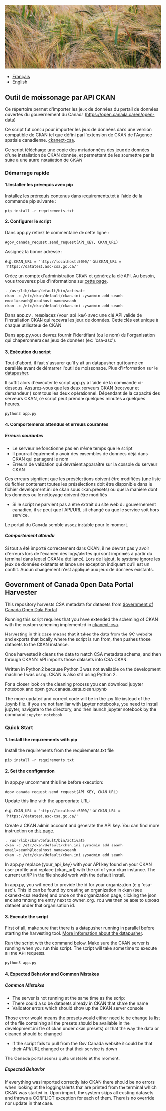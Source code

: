![harvester banner](harvester_banner.jpg)

- [Français](#outil-de-moissonage-par-api-ckan)
- [English](#government-of-canada-open-data-portal-harvester)

## Outil de moissonage par API CKAN

Ce répertoire permet d'importer les jeux de données du portail de données ouvertes du gouvernement du Canada (https://open.canada.ca/en/open-data)

Ce script fut concu pour importer les jeux de données dans une version compatible de CKAN tel que défini par l'extension de CKAN de l'Agence spatiale canadienne. [ckanext-csa](https://github.com/asc-csa/ckanext-asc-csa).

Ce script télécharge une copie des métadonnées des jeux de données d'une installation de CKAN donnée, et permettant de les soumettre par la suite à une autre installation de CKAN.

### Démarrage rapide

#### 1.Installer les prérequis avec pip
Installez les prérequis contenus dans requirements.txt à l'aide de la commande pip suivante :
```
pip install -r requirements.txt
```

#### 2. Configurer le script
Dans app.py retirez le commentaire de cette ligne :
```
#gov_canada_request.send_request(API_KEY, CKAN_URL)
```

Assignez la bonne adresse :

e.g. ```CKAN_URL = 'http://localhost:5000/'``` ou ```CKAN_URL = 'https://datatest.asc-csa.gc.ca/'```

Créez un compte d'administration CKAN et générez la clé API. Au besoin, vous trouverez plus d'informations sur [cette page](https://docs.ckan.org/en/2.9/maintaining/getting-started.html#create-admin-user).
```
. /usr/lib/ckan/default/bin/activate
ckan -c /etc/ckan/default/ckan.ini sysadmin add seanh email=seanh@localhost name=seanh
ckan -c /etc/ckan/default/ckan.ini sysadmin add seanh
```

Dans app.py , remplacez {your_api_key} avec une clé API valide de l'installation CKAN qui recevra les jeux de données. Cette clés est unique à chaque utilisateur de CKAN

Dans app.py,vous devrez fournir l'identifiant (ou le nom) de l'organisation qui chaperonnera ces jeux de données (ex: 'csa-asc'). 

#### 3. Exécution du script
Tout d'abord, il faut s'assurer qu'il y ait un datapusher qui tourne en parallèle avant de démarrer l'outil de moissonage. [Plus d'information sur le datapusher](https://github.com/ckan/datapusher).

Il suffit alors d'exécuter le script app.py à l'aide de la commande ci-dessous. Assurez-vous que les deux serveurs CKAN (receveur et demandeur ) sont tous les deux opérationnel. Dépendant de la capacité des serveurs CKAN, ce script peut prendre quelques minutes à quelques heures.
```
python3 app.py
```

#### 4. Comportements attendus et erreurs courantes
##### Erreurs courantes
- Le serveur ne fonctionne pas en même temps que le script
- Il pourrait également y avoir des ensembles de données déjà dans CKAN qui partagent le nom
- Erreurs de validation qui devraient apparaître sur la console du serveur CKAN

Ces erreurs signifient que les présélections doivent être modifiées (une liste du fichier contenant toutes les présélections doit être disponible dans le fichier development.ini de ckan sous ckan.presets) ou que la manière dont les données ou le nettoyage doivent être modifiés

- Si le script ne parvient pas à être extrait du site web du gouvernement canadien, il se peut que l'API/URL ait changé ou que le service soit hors service.

Le portail du Canada semble assez instable pour le moment.

##### Comportement attendu
Si tout a été importé correctement dans CKAN, il ne devrait pas y avoir d'erreurs lors de l'examen des logs/alertes qui sont imprimés à partir du terminal dans lequel CKAN a été lancé. Lors de l’ajout, le système ignore les jeux de données existants et lance une exception indiquant qu’il est un conflit. Aucun changement n’est appliqué aux jeux de données existants.

## Government of Canada Open Data Portal Harvester

This repository harvests CSA metadata for datasets from [Government of Canada Open Data Portal](https://open.canada.ca/en/open-data)

Running this script requires that you have extended the scheming of CKAN with the custom scheming implemented in [ckanext-csa](https://github.com/asc-csa/ckanext-asc-csa).

Harvesting in this case means that it takes the data from the GC website and exports that locally where the script is run from, then pushes those datasets to the CKAN instance.

Once harvested it cleans the data to match CSA metadata schema, and then through CKAN's API imports those datasets into CSA CKAN.

Written in Python 2 because Python 3 was not available on the development machine I was using. CKAN is also still using Python 2.

For a closer look on the cleaning process you can download jupyter notebook and open gov_canada_data_clean.ipynb

The more updated and correct code will be in the .py file instead of the .ipynb file. If you are not familiar with jupyter notebooks, you need to install jupyter, navigate to the directory, and then launch jupyter notebook by the command `jupyter notebook`

### Quick Start

#### 1. Install the requirements with pip
Install the requirements from the requirements.txt file
```
pip install -r requirements.txt
```

#### 2. Set the configuration
In app.py uncomment this line before execution:
```
#gov_canada_request.send_request(API_KEY, CKAN_URL)
```

Update this line with the appropriate URL:

e.g. ```CKAN_URL = 'http://localhost:5000/'``` or ```CKAN_URL = 'https://datatest.asc-csa.gc.ca/'```

Create a CKAN admin account and generate the API key. You can find more instruction on [this page](https://docs.ckan.org/en/2.9/maintaining/getting-started.html#create-admin-user).
```
. /usr/lib/ckan/default/bin/activate
ckan -c /etc/ckan/default/ckan.ini sysadmin add seanh email=seanh@localhost name=seanh
ckan -c /etc/ckan/default/ckan.ini sysadmin add seanh
```

In app.py replace {your_api_key} with your API key found on your CKAN user profile and replace {ckan_url} with the url of your ckan instance. The current url/IP in the file should work with the default install.

In app.py, you will need to provide the id for your organization (e.g 'csa-asc'). This id can be found by creating an organization in ckan (see ckanext-csa readme) and once on the organization page, clicking the json link and finding the entry next to owner_org. You will then be able to upload dataset under that organisation id.

#### 3. Execute the script
First of all, make sure that there is a datapusher running in parallel before starting the harvesting tool. [More information about the datapusher](https://github.com/ckan/datapusher).

Run the script with the command below. Make sure the CKAN server is running when you run this script. The script will take some time to execute all the API requests.
```
python3 app.py
```

#### 4. Expected Behavior and Common Mistakes
##### Common Mistakes
- The server is not running at the same time as the script
- There could also be datasets already in CKAN that share the name
- Validator errors which should show up the CKAN server console

Those error would means the presets would either need to be change (a list of the file containing all the presets should be available in the development.ini file of ckan under ckan.presets) or that the way the data or cleaned should be changed

- If the script fails to pull from the Gov Canada website it could be that their API/URL changed or that their service is down

The Canada portal seems quite unstable at the moment.

##### Expected Behavior
If everything was imported correctly into CKAN there should be no errors when looking at the logging/alerts that are printed from the terminal which CKAN was started in. Upon import, the system skips all existing datasets and throws a CONFLICT exception for each of them. There is no override nor update in that case.
